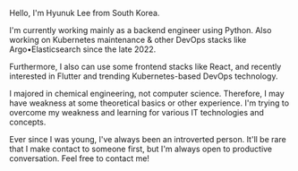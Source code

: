 Hello, I'm Hyunuk Lee from South Korea.

I'm currently working mainly as a backend engineer using Python.
Also working on Kubernetes maintenance & other DevOps stacks like Argo•Elasticsearch since the late 2022.

Furthermore, I also can use some frontend stacks like React, and recently interested in Flutter and trending Kubernetes-based DevOps technology.

I majored in chemical engineering, not computer science. Therefore, I may have weakness at some theoretical basics or other experience. I'm trying to overcome my weakness and learning for various IT technologies and concepts.

Ever since I was young, I've always been an introverted person.
It'll be rare that I make contact to someone first, but I'm always open to productive conversation.
Feel free to contact me!
